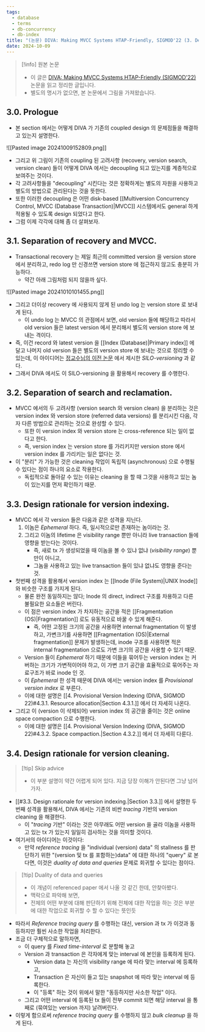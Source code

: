 ```yaml
---
tags:
  - database
  - terms
  - db-concurrency
  - db-index
title: "(논문) DIVA: Making MVCC Systems HTAP-Friendly, SIGMOD'22 (3. Design Overview of DIVA)"
date: 2024-10-09
---
```

> [!info] 원본 논문
> - 이 글은 [DIVA: Making MVCC Systems HTAP-Friendly (SIGMOD'22)](https://dl.acm.org/doi/10.1145/3514221.3526135) 논문을 읽고 정리한 글입니다.
> - 별도의 명시가 없으면, 본 논문에서 그림을 가져왔습니다.

## 3.0. Prologue

- 본 section 에서는 어떻게 DIVA 가 기존의 coupled design 의 문제점들을 해결하고 있는지 설명한다.

![[Pasted image 20241009152809.png]]

- 그리고 위 그림이 기존의 coupling 된 고려사항 (recovery, version search, version clean) 들이 어떻게 DIVA 에서는 decoupling 되고 있는지를 계층적으로 보여주는 것이다.
- 각 고려사항들을 "decoupling" 시킨다는 것은 정확하게는 별도의 자원을 사용하고 별도의 방법으로 관리된다는 것을 뜻한다.
- 또한 이러한 decoupling 은 어떤 disk-based [[Multiversion Concurrency Control, MVCC (Database Transaction)|MVCC]] 시스템에서도 general 하게 적용될 수 있도록 design 되었다고 한다.
- 그럼 이제 각각에 대해 좀 더 살펴보자.

## 3.1. Separation of recovery and MVCC.

- Transactional recovery 는 제일 최근의 committed version 을 version store 에서 분리하고, redo log 만 신경쓰면 version store 에 접근하지 않고도 충분히 가능하다.
	- 약간 아래 그림처럼 되지 않을까 싶다.

![[Pasted image 20241010101455.png]]

- 그리고 더이상 recovery 에 사용되지 않게 된 undo log 는 version store 로 보내게 된다.
	- 이 undo log 는 MVCC 의 관점에서 보면, old version 들에 해당하고 따라서 old version 들은 latest version 에서 분리해서 별도의 version store 에 보내는 격이다.
- 즉, 이건 record 와 latest version 을 [[Index (Database)|Primary index]] 에 달고 나머지 old version 들은 별도의 version store 에 보내는 것으로 정리할 수 있는데, 이 아이디어는 [정교수님의 이전 논문](https://dl.acm.org/doi/pdf/10.1145/3318464.3389714) 에서 제시한 *SILO-versioning* 과 같다.
- 그래서 DIVA 에서도 이 SILO-versioning 을 활용해서 recovery 를 수행한다.

## 3.2. Separation of search and reclamation.

- MVCC 에서의 두 고려사항 (version search 와 version clean) 을 분리하는 것은 version index 와 version store (referred data versions) 를 분리시킨 다음, 각자 다른 방법으로 관리하는 것으로 완성할 수 있다.
	- 또한 이 version index 와 version store 는 cross-reference 되는 일이 없다고 한다.
	- 즉, version index 는 version store 를 가리키지만 version store 에서 version index 를 가리키는 일은 없다는 것.
- 이 "분리" 가 가능한 것은 cleaning 작업이 독립적 (asynchronous) 으로 수행될 수 있다는 점이 하나의 요소로 작용한다.
	- 독립적으로 돌아갈 수 있는 이유는 cleaning 을 할 때 그것을 사용하고 있는 놈이 있는지를 먼저 확인하기 때문.

## 3.3. Design rationale for version indexing.

- MVCC 에서 각 version 들은 다음과 같은 성격을 지닌다.
	1) 이놈은 *Ephemeral* 하다. 즉, 일시적으로만 존재하는 놈이라는 것.
	2) 그리고 이놈의 lifetime 은 visibility range 뿐만 아니라 live transaction 들에 영향을 받는다는 것이다.
		- 즉, 새로 tx 가 생성되었을 때 이놈을 볼 수 있냐 없냐 (*visibility range*) 뿐만이 아니고,
		- 그놈을 사용하고 있는 live transaction 들이 있냐 없냐도 영향을 준다는 것.
- 첫번째 성격을 활용해서 version index 는 [[Inode (File System)|UNIX Inode]] 와 비슷한 구조를 가지게 된다.
	- 물론 완전 동일하지는 않다; Inode 의 direct, indirect 구조를 차용하고 다른 불필요한 요소들은 버린다.
	- 이 점은 version index 가 차지하는 공간을 적은 [[Fragmentation (OS)|Fragmentation]] 로도 유동적으로 바꿀 수 있게 해준다.
		- 즉, 어떤 고정된 크기의 공간을 사용하면 internal fragmentation 이 발생하고, 가변크기를 사용하면 [[Fragmentation (OS)|External fragmentation]] 문제가 발생하는데, inode 구조를 사용하면 적은 internal fragmentation 으로도 가변 크기의 공간을 사용할 수 있기 때문.
	- Version 들이 *Ephemeral* 하기 때문에 이들을 묶어두는 version index 는 커버하는 크기가 가변적이어야 하고, 이 가변 크기 공간을 효율적으로 묶어주는 자료구조가 바로 inode 인 것.
	- 이 *Ephemeral* 한 성격 때문에 DIVA 에서는 version index 를 *Provisional version index* 로 부른다.
	- 이에 대한 설명은 [[4. Provisional Version Indexing (DIVA, SIGMOD 22)#4.3.1. Resource allocation|Section 4.3.1.]] 에서 더 자세히 나온다.
- 그리고 이 (version 이 삭제되어) version index 의 공간을 줄이는 것은 online space compaction 으로 수행한다.
	- 이에 대한 설명은 [[4. Provisional Version Indexing (DIVA, SIGMOD 22)#4.3.2. Space compaction.|Section 4.3.2.]] 에서 더 자세히 다룬다.

## 3.4. Design rationale for version cleaning.

> [!tip] Skip advice
> - 이 부분 설명이 약간 어렵게 되어 있다. 지금 당장 이해가 안된다면 그냥 넘어가자.

- [[#3.3. Design rationale for version indexing.|Section 3.3.]] 에서 설명한 두 번째 성격을 활용해서, DIVA 에서는 기존의 비싼 *tracing* 기반의 version cleaning 을 해결한다.
	- 이 "*tracing* 기반" 이라는 것은 아무래도 어떤 version 을 골라 이놈을 사용하고 있는 tx 가 있는지 일일히 검사하는 것을 의미할 것이다.
- 여기서의 아이디어는 이것이다:
	- 만약 *reference tracing* 을 "individual (version) data" 의 stallness 를 판단하기 위한 "(version 및 tx 를 포함하는)data" 에 대한 하나의 "query" 로 본다면, 이것은 *duality of data and queries* 문제로 회귀할 수 있다는 점이다.

> [!tip] Duality of data and queries
> - 이 개념이 referenced paper 에서 나올 것 같긴 한데, 안찾아봤다.
> - 맥락으로 파악해 보면,
> - 전체의 어떤 부분에 대해 판단하기 위해 전체에 대한 작업을 하는 것은 부분에 대한 작업으로 회귀할 수 할 수 있다는 뜻인듯

- 따라서 *Reference tracing query* 를 수행하는 대신, version 과 tx 가 이것과 동등하지만 훨씬 사소한 작업을 처리한다.
- 조금 더 구체적으로 말하자면,
	- 이 query 를 *Fixed time-interval* 로 분할해 놓고
	- Version 과 transaction 은 각자에게 맞는 interval 에 본인을 등록하게 된다.
		- Version data 는 자신의 visibility range 에 따라 맞는 interval 에 등록하고,
		- Transaction 은 자신이 들고 있는 snapshot 에 따라 맞는 interval 에 등록한다.
		- 이 "등록" 하는 것이 위에서 말한 "동등하지만 사소한 작업" 이다.
	- 그리고 어떤 interval 에 등록된 tx 들이 전부 commit 되면 해당 interval 을 통째로 (묶여있는 version 까지) 날려버린다.
- 이렇게 함으로써 *reference tracing query* 를 수행하지 않고 *bulk cleanup* 을 하게 된다.

[^redo-log]: Recovery 를 잘 몰라서 이게 왜 되는건지 잘 모른다.
